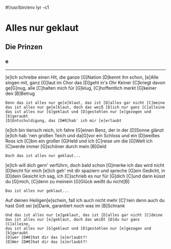 #!/usr/bin/env lyr -c1
# Alles nur geklaut
## Die Prinzen
### e

---

[e]Ich schreibe einen Hit, die ganze [G]Nation [D]kennt ihn schon,
[e]Alle singen mit, ganz [G]laut im Chor das [D]geht in's Ohr
Keiner [C]kriegt davon ge[G]nug, alle [C]halten mich für [G]klug,
[C]hoffentlich merkt [G]keiner den [B]Betrug

    Denn das ist alles nur ge[e]klaut, das ist [D]alles gar nicht [C]meine
    das ist alles nur ge[e]klaut, doch das weiß [D]ich nur ganz [C]alleine
    das ist alles nur [G]geklaut und [D]gestohlen nur [e]gezogen und [b]geraubt
    [D]Entschuldigung, das [D#0]hab' ich mir [e]erlaubt

[e]Ich bin tierisch reich, ich fahre [G]einen Benz, der in der [D]Sonne glänzt
[e]Ich hab 'nen großen Teich und da[G]vor ein Schloss und ein [D]weißes Ross
ich [C]bin ein großer [G]Held und ich [C]reise um die [G]Welt
ich [C]werde immer [G]schöner durch mein [B]Geld

    Doch das ist alles nur geklaut...

[e]Ich will dich gern' verführn, doch bald schon [G]merke ich das wird nicht [D]leicht für mich
[e]Ich geh' mit dir spaziern und spreche [G]ein Gedicht, in [D]dein Gesicht
Ich sag, ich [C]schrieb es nur für [G]dich [C]und dann küsst du [G]mich,
[C]denn zu meinem [G]Glück weißt du nicht[B]

    Das ist alles nur geklaut...

Auf deinen Heiligen[e]schein, fall ich auch nicht mehr [C]'rein
denn auch du hast Gott sei [e]Dank, garantiert noch was im [B]Schrank

    Und das ist alles nur [e]geklaut, das ist [D]alles gar nicht [C]deine
    das ist alles nur [e]geklaut, doch das weißt [D]du nur ganz [C]alleine,
    das ist alles nur [G]geklaut und [D]gestohlen nur [e]gezogen und [b]geraubt
    [D]wer [D#0]hat dir das [e]erlaubt?!
    [D]Wer [D#0]hat dir das [e]erlaubt?!
